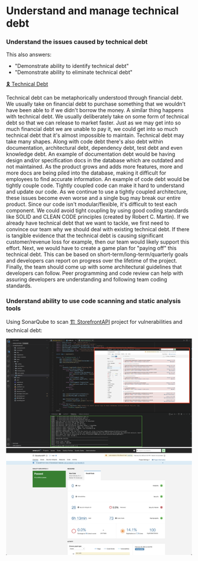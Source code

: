 # Understand and manage technical debt

### Understand the issues caused by technical debt

This also answers:
- "Demonstrate ability to identify technical debt"
- "Demonstrate ability to eliminate technical debt"

[🎗️ Technical Debt](/Certificates/Technical%20Debt%20Certificate.pdf)

Technical debt can be metaphorically understood through financial debt. We usually take on financial debt to purchase something that we wouldn't have been able to if we didn't borrow the money. A similar thing happens with technical debt. We usually deliberately take on some form of technical debt so that we can release to market faster. Just as we may get into so much financial debt we are unable to pay it, we could get into so much technical debt that it's almost impossible to maintain. Technical debt may take many shapes. Along with code debt there's also debt within documentation, architectural debt, dependency debt, test debt and even knowledge debt. An example of documentation debt would be having design and/or specification docs in the database which are outdated and not maintained. As the product grows and adds more features, more and more docs are being piled into the database, making it difficult for employees to find accurate information. An example of code debt would be tightly couple code. Tightly coupled code can make it hard to understand and update our code. As we continue to use a tightly coupled architecture, these issues become even worse and a single bug may break our entire product. Since our code isn't modular/flexible, it's difficult to test each component. We could avoid tight coupling by using good coding standards like SOLID and CLEAN CODE principles (created by Robert C. Martin). If we already have technical debt that we want to tackle, we first need to convince our team why we should deal with existing technical debt. If there is tangible evidence that the technical debt is causing significant customer/revenue loss for example, then our team would likely support this effort. Next, we would have to create a game plan for "paying off" this technical debt. This can be based on short-term/long-term/quarterly goals and developers can report on progress over the lifetime of the project. Finally, the team should come up with some architectural guidelines that developers can follow. Peer programming and code review can help with assuring developers are understanding and following team coding standards.



### Understand ability to use code scanning and static analysis tools

Using SonarQube to scan [🏗 StorefrontAPI](https://github.com/4orter/Learning/tree/main/Udacity/Fullstack%20JavaScript%20Nanodegree/StorefrontAPI) project for vulnerabilities and technical debt:

![](/Images/sonar_debt.png)
![](/Images/sonar_pass.png)
